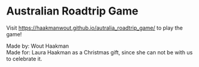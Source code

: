 # Australian Roadtrip Game

Visit https://haakmanwout.github.io/autralia_roadtrip_game/ to play the game!  
  
Made by: Wout Haakman  
Made for: Laura Haakman as a Christmas gift, since she can not be with us to celebrate it.
